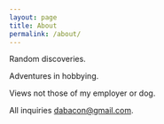 ```yaml
---
layout: page
title: About
permalink: /about/
---
```


Random discoveries.

Adventures in hobbying.

Views not those of my employer or dog. 

All inquiries <dabacon@gmail.com>.
